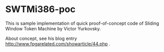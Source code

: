 SWTMi386-poc
============

This is sample implementation of quick proof-of-concept code of
Sliding Window Token Machine by Victor Yurkovsky.

About concept, see his blog entry http://www.fpgarelated.com/showarticle/44.php .
